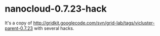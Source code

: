 nanocloud-0.7.23-hack
=====================
It's a copy of http://gridkit.googlecode.com/svn/grid-lab/tags/vicluster-parent-0.7.23
with several hacks.
